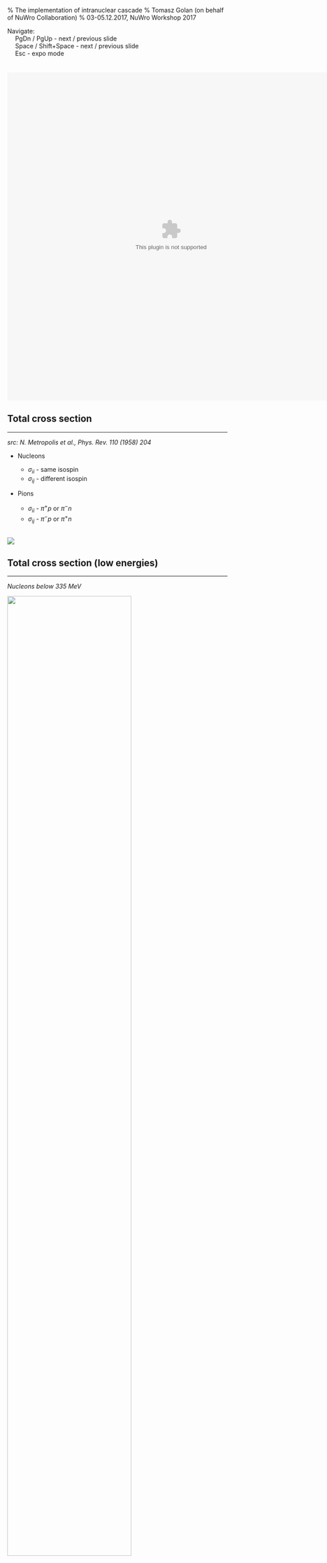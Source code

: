 % The implementation of intranuclear cascade
% Tomasz Golan (on behalf of NuWro Collaboration)
% 03-05.12.2017, NuWro Workshop 2017

<div class='footer'>
Navigate:
<br> &emsp; PgDn / PgUp - next / previous slide
<br> &emsp; Space / Shift+Space - next / previous slide
<br> &emsp; Esc - expo mode
</div>

# 

## Cascade by Metropolis

## Intranuclear cascade

---

<div style="float: left">
* Script: N. Metropolis
* Director: J. Sobczyk
* Cast: C. Juszczak, T. Golan, K. Niewczas
</div>

<embed src="../img/cascade/cascade.swf" wmode="transparent" quality="high" width="750" height="750" style="margin-top: -150px" scale="default"/>

## Total cross section

---

*src: N. Metropolis et al., Phys. Rev. 110 (1958) 204*

<div class="left">

* Nucleons

    * $\sigma_{ii}$ - same isospin
    * $\sigma_{ij}$ - different isospin

* Pions

    * $\sigma_{ii}$ - $\pi^+p$ or $\pi^-n$
    * $\sigma_{ij}$ - $\pi^-p$ or $\pi^+n$

</div>

<br><img src="../img/cascade/metro_tab1.png" class="right"/>

## Total cross section (low energies)

---

<div class="left">

*Nucleons below $335$ MeV*

<img src="../img/cascade/metro_nucl_eq.png" width=75%/>

* $\beta$ - velocity of incoming nucleon

</div>
<div class="right">

*Pions below $51$ MeV*

<img src="../img/cascade/metro_pion_eq.png" width=75%/>

* $\gamma$ - total energy in $m_{\pi^0c^2}$

* $\eta$ - momentum in $m_{\pi^0c}$

</div>

## Interaction parameters (nucleons)

---

<div class="left">

* $f_{inel}$ - the fraction of pion production

* $f_{\pi}$ - the fraction of single pion production

* angular distribution in CMS

$$\frac{d\sigma}{d\Omega} = A\cos^4\theta + B\cos^3\theta + 1$$

</div>

<img src="../img/cascade/metro_nucl_tab.png" class="right"/>

## Interaction parameters (pions)

---

<div class="left">

* $f_{inel}$ - the fraction of pion production

* $f_{\pi}$ - the fraction of single pion production

* angular distribution in CMS

$$\frac{d\sigma}{d\Omega} = A\cos^4\theta + B\cos^3\theta + 1$$

* $f_{CE}$ - the fraction (of inelastic events) that is charge exchange

</div>

<img src="../img/cascade/metro_pion_tab.png" style="float: right" width=40%/>

#

## Cascade algorithm

## The main loop

---

<div class="left">

General idea

<pre><code class='nohighlight'>
until there are particles to propagate
until there are nucleons in nucleus

    take a particle from the queue
    calculate free path
    move particle

    if there is no interaction
        put the particle back to the queue
    otherwise 
        generate interaction
        put all created particles
        into the queue
</code></pre>
</div>
<div style="height: 600px; overflow: auto" class="right">
<img src="../img/cascade/main_loop.png"/>
</div>

## Free path

---

* The probability of passing $\lambda$ without any interactions <br><br> $$ P(\lambda) = e^{-\lambda / \tilde\lambda}$$ <br>
* Mean free path <br><br> $$\tilde\lambda = \left[\sigma_p\rho_p(r) + \sigma_n\rho_n(r)\right]^{-1}$$ <br>
* Free path (an interaction happens if $\lambda < 0.2$ fm) <br><br> $$\lambda = - \tilde\lambda\cdot\ln(\text{rand[0,1]})$$ <br>

## N-N interactions

---

<div style="height: 600px; overflow: auto">
<img src="../img/cascade/nucl_loop.png" width=60%/>
</div>

## $\pi$-N interactions

---

<div style="height: 600px; overflow: auto">
<img src="../img/cascade/pion_loop.png" width=60%/>
</div>

#

## Improvements of cascade model in NuWro (nucleons)

*all changes are done in a way to keep the structure the same*

## N-N inelastic

---

<img src="../img/cascade/metro_nucl_inel.png" width=60%/>

*based on experimental data*

## proton-Carbon scattering

---

<img src="../img/cascade/metro_nucl_plot.png" width=80%/>

## N-N nuclear correction

---

*src: V.R. Pandharipande and S.C. Pieper, PRC45 (1992) 791*

<div class="left">

<img src="../img/cascade/nucl_medium_eq.png"/>

* effective mass calculated using potential form *R.B. Wiringa, PRC38 (1988) 2967*

</div>
<div style="height: 500px; overflow: auto" class="right">
<img src="../img/cascade/nucl_medium.png"/>
</div>

## ArgoNeut data

---

<img src="../img/cascade/argoneut.png" width=50%>

*src: K. Partyka, “Exclusive 1mu+np topologies in ArgoNeuT”, NuInt12, 2012 <br> O. Palamara, “QE or not QE, that is the question”, INT workshop, Seattle, 2013*


## Binding energy

---

* binding energy is subtracted from nucleon energy in the primary vertex

* the value is stored and use later in the cascade 

* nuclear potential is defined as <br><br> $$V(r) = E_F(r) + E_B$$ <br>

* nucleon is jailed in a nucleus if <br><br> $$T_k < V(r)$$ <br>

## Neutron / Proton

---

* At this point protons and neutrons are treat the same way

* Work in progress

#

## Improvements of cascade model in NuWro (pions)

*all changes are done in a way to keep the structure the same*

## Low-energy pions

---

* for low-energy pions ($T_k < 350$ MeV) E. Oset et al (*Phys. Lett. B165 (1985) 13–18*) is used (as in NEUT)

* $\Delta$ width modification in nuclear matter <br><br> $$\frac{1}{2}\tilde\Gamma \rightarrow \frac{1}{2}\tilde\Gamma - \text{Im}\Sigma_\Delta$$ <br>

    * $\tilde\Gamma$ - reduced $\Delta$ width (due to Pauli blocking)
    * $\Sigma_\Delta$ - $\Delta$ self-energy

## $\Delta$ self-energy

---

* the parametrization of $\Delta$ self-energy is taken from *E. Oset et al., Nucl. Phys. A468 (1987) 631–652* <br><br> $$\text{Im}\Sigma_\Delta(E_\pi) = -\left[C_Q(\rho/\rho_0)^\alpha + C_{A2}(\rho/\rho_0)^\beta + C_{A3}(\rho/\rho_0)^\gamma\right]$$ <br>

* $C_Q$, $C_{A2}$, $C_{A3}$, $\alpha$, $\beta$, $\gamma$ - functions of pion energy

* $C_{A}$ - pion absorption

* implementation: cross sections 2D tables ($T_k$ and $\rho$)

## Comparison with Oset et al.

---

<img src="../img/cascade/oset_comp.png" width=60%/>

## Comparison with Oset et al.

---

<img src="../img/cascade/oset_comp_2.png" width=60%/>

## High-energy pions

---

<div class="left"><br><br>

* Metropolis-like tables based on data

* new parameter $f_{2\pi}$ gives the fraction of double pion production among all non-single pion production processes

</div>
<div style="height: 600px; overflow: auto" class="right">
<img src="../img/cascade/pion_he_tab.png"/>
</div>

## Charge fragmentation

---

<div class="left"><br>

* for single pion production see a table on the right

* for double pion production $ii$: half is assumed to be with neutal pion

* all other cases - equally likely

</div>
<div style="height: 600px; overflow: auto" class="right">
<img src="../img/cascade/pion_charge_fragm.png"/>
</div>

## Angular distributions

---

* for QEL and CEX $\pi$-N scattering (in CMS) <br><br> $$\frac{d\sigma}{d\Omega} \sim \sum\limits_{i=0}^{7}a_i\cos^i\theta$$ <br>

* with $a_i$ being extracted from [SAID](http://gwdac.phys.gwu.edu/) model

* separately for each channel (*ii*, *ij*, *0*, and *CEX*)

## Pion-Carbon scattering

---

<img src="../img/cascade/pC.png" width=60%/>

$$\sigma = \frac{N_i}{N}\pi R^2$$

$R$ - density $10^5$ smaller than in the center

*no elastic hadron-nucleus!*

## Pion-Carbon scattering

---

<div style="height: 600px; overflow: auto">
<img src="../img/cascade/pion_carbon.png" width=60%/>
</div>

#

## Summary

---

* Improvements in progress / planned:

    * off-shell propagation
    * reweighting

* Kaon cascade?

* Alternatives to intranuclear cascade?
